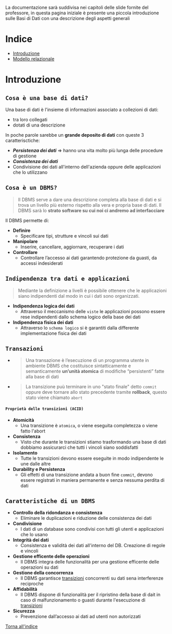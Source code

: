 La documentazione sarà suddivisa nei capitoli delle slide fornite del professore, in questa pagina iniziale è presente una piccola introduzione sulle Basi di Dati con una descrizione degli aspetti generali

# Indice
* [Introduzione](#introduzione)
* [Modello relazionale](/modello-relazionale.md)



# Introduzione

## `Cosa è una base di dati?`
Una base di dati è l'insieme di informazioni associato a collezioni di dati:
* tra loro collegati
* dotati di una descrizione

In poche parole sarebbe un **grande deposito di dati** con queste 3 caratterisctiche:
* ***Persistenza dei dati*** => hanno una vita molto più lunga delle procedure di gestione  
* ***Consistenza dei dati***
* Condivisione dei dati all'interno dell'azienda oppure delle applicazioni che lo utilizzano

## `Cosa è un DBMS?`
> Il DBMS serve a dare una descrizione completa alla base di dati e si trova un livello più esterno rispetto alla vera e propria base di dati. Il DBMS sarà lo **strato software su cui noi ci andremo ad interfacciare**

Il DBMS permette di:
* **Definire**
   - Specificare tipi, strutture e vincoli sui dati
* **Manipolare**
   -  Inserire, cancellare, aggiornare, recuperare i dati
* **Controllare**
   -  Controllare l’accesso ai dati garantendo protezione da guasti, da accessi indesiderati

## `Indipendenza tra dati e applicazioni`
>Mediante la definizione a livelli è possibile ottenere che le applicazioni siano indipendenti dal modo in cui i dati sono organizzati.

* **Indipendenza logica dei dati**
    - Attraverso il meccanismo delle `viste` le applicazioni possono essere rese indipendenti dallo schema logico della base dei dati
* **Indipendenza fisica dei dati**
    - Attraverso lo `schema logico` si è garantiti dalla differente implementazione fisica dei dati

## `Transazioni`
* >Una transazione è l’esecuzione di un 
programma utente in ambiente DBMS che 
costituisce sintatticamente e 
semanticamente **un’unità atomica** di 
modifiche “persistenti” fatte alla base di 
dati 
* > La transizione puù terminare in uno "stato finale" detto `commit` oppure deve tornare allo stato precedente tramite **rollback**, questo stato viene chiamato `abort`

#### `Proprietà delle transizioni (ACID)`
* **Atomicità**
    - Una transizione è `atomica`, o viene eseguita completezza o viene fatto l'abort
* **Consistenza**
    - Visto che durante le transizioni stiamo trasformando una base di dati dobbiamo assicurarci che tutti i vincoli siano soddisfatti
* **Isolamento**
    - Tutte le transizioni devono essere eseguite in modo indipendente le une dalle altre
* **Durability e Persistenza**
    - Gli effetti di una transizione andata a buon fine `commit`, devono essere registrati in maniera permanente e senza nessuma perdita di dati

## `Caratteristiche di un DBMS`
* **Controllo della ridondanza e consistenza**
    - Eliminare le duplicazioni e riduzione delle consistenza dei dati
* **Condivisione**
    - I dati di un database sono condivisi con tutti gli utenti e applicazioni che lo usano
* **Integrità dei dati**
    - Consistenza e validità dei dati all'interno del DB. Creazione di regole e vincoli
* **Gestione efficente delle operazioni**
    - Il DBMS integra delle funzionalità per una gestione efficente delle operazioni su dati
* **Gestione della concorrenza**
    - Il DBMS garantisce [transizioni](#transazioni) concorrenti su dati sena interferenze reciproche
* **Affidabilità**
    - Il DBMS dispone di funzionalità per il ripristino della base di dait in caso di malfunzionamento o guasti durante l'esecuzione di [transizioni](#transazioni)
* **Sicurezza**
    - Prevenzione dall’accesso ai dati ad utenti non autorizzati


[Torna all'indice](#indice)